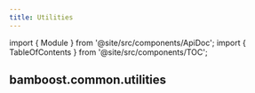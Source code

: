 ```yaml
---
title: Utilities
---
```


import { Module } from '@site/src/components/ApiDoc';
import { TableOfContents } from '@site/src/components/TOC';

## bamboost.common.utilities

<Module moduleString="common.utilities" />

<TableOfContents />
